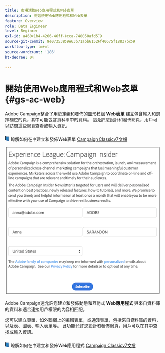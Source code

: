```yaml
---
title: 市場活動Web應用程式和Web表單
description: 開始使用Web應用程式和Web表單
feature: Overview
role: Data Engineer
level: Beginner
exl-id: a460c1b4-4266-46ff-8cca-748050afd579
source-git-commit: 9e07353859e63b71abb61526f40675f18837bc59
workflow-type: tm+mt
source-wordcount: '186'
ht-degree: 0%

---
```


# 開始使用Web應用程式和Web表單{#gs-ac-web}

Adobe Campaign整合了用於定義和發佈的圖形模組 **Web表單** 建立包含輸入和選擇欄位的頁，其中可能包含資料庫中的資料。 這允許您設計和發佈網頁，用戶可以訪問這些網頁查看或輸入資訊。

![](../assets/do-not-localize/book.png) 瞭解如何在中建立和發佈Web表單 [Campaign Classicv7文檔](https://experienceleague.adobe.com/docs/campaign-classic/using/designing-content/web-forms/about-web-forms.html?lang=en#designing-content)

![](assets/sample.png)

Adobe Campaign還允許您建立和發佈動態和互動式 **Web應用程式** 與來自資料庫的資料和適合連接用戶權限的內容相匹配。

您可以建立頁面，如外聯網上的編輯表單，或通知表單，包括來自資料庫的資料，以及表、圖表、輸入表單等。 此功能允許您設計和發佈網頁，用戶可以在其中查找或輸入資訊。

![](../assets/do-not-localize/book.png) 瞭解如何在中建立和發佈Web應用程式 [Campaign Classicv7文檔](https://experienceleague.adobe.com/docs/campaign-classic/using/designing-content/web-applications/about-web-applications.html?lang=en#designing-content)
